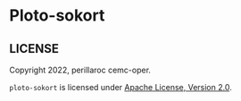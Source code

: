 # Ploto-sokort

## LICENSE

Copyright 2022, perillaroc cemc-oper.

`ploto-sokort` is licensed under [Apache License, Version 2.0](./LICENSE).